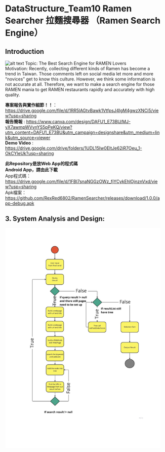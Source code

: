 # DataStructure_Team10 Ramen Searcher 拉麵搜尋器 （Ramen Search Engine）

## Introduction
![alt text](https://github.com/aposkend/DataStructure_Team10/blob/master/charts/Web1.jpeg)
Topic: The Best Search Engine for RAMEN Lovers <br>
Motivation: Recently, collecting different kinds of Ramen has become a trend in Taiwan. Those comments left on social media let more and more “novices” get to know this culture. However, we think some information is not accurate at all. Therefore, we want to make a search engine for those RAMEN mania to get RAMEN restaurants rapidly and accurately with high quality.<br>


**專案報告與實作細節！！**：https://drive.google.com/file/d/1RR5lAGtvBawk1VtfpsJ4IgM4gwzXNCi5/view?usp=sharing <br>
**報告簡報** : https://www.canva.com/design/DAFU1_E73BU/MJ-yX7awmpWVvnYS5pPeKQ/view?utm_content=DAFU1_E73BU&utm_campaign=designshare&utm_medium=link&utm_source=viewer <br>
**Demo Video** : https://drive.google.com/drive/folders/1UDL15Iw0EItJe62iR7Oeu_1-OkCYleUk?usp=sharing <br>

**此Repository是放Web App的程式碼**<br>
**Android App，請由此下載**<br>
App程式碼：https://drive.google.com/file/d/1FBI7snaNGGzOWz_fjYCykEhlOjnznVxd/view?usp=sharing<br>
Apk檔案：https://github.com/RexRed6802/RamenSearcher/releases/download/1.0.0/app-debug.apk<br>


## 3. System Analysis and Design:
![alt text](https://github.com/aposkend/DataStructure_Team10/blob/master/charts/UML_DS.1.jpeg)




